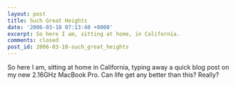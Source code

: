 ```yaml
---
layout: post
title: Such Great Heights
date: '2006-03-18 07:13:40 +0000'
excerpt: So here I am, sitting at home, in California.
comments: closed
post_id: 2006-03-18-such_great_heights
---
```

So here I am, sitting at home in California, typing away a quick blog post on my new 2.16GHz MacBook Pro. Can life get any better than this? Really?